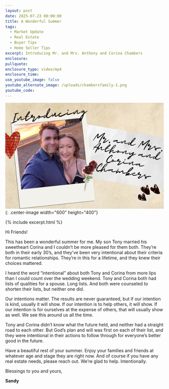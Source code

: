 ```yaml
---
layout: post
date: 2025-07-23 00:00:00
title: A Wonderful Summer
tags:
  - Market Update
  - Real Estate
  - Buyer Tips
  - Home Seller Tips
excerpt: Introducing Mr. and Mrs. Anthony and Corina Chambers
enclosure:
pullquote:
enclosure_type: video/mp4
enclosure_time:
use_youtube_image: false
youtube_alternate_image: /uploads/chambersfamily-1.png
youtube_code:
---
```

![](/uploads/chambersfamily-2.png){: .center-image width="600" height="400"}

{% include excerpt.html %}

Hi Friends!

This has been a wonderful summer for me. My son Tony married his sweetheart Corina and I couldn’t be more pleased for them both. They’re both in their early 30’s, and they’ve been very intentional about their criteria for romantic relationships. They’re in this for a lifetime, and they knew their choices mattered.

I heard the word “intentional” about both Tony and Corina from more lips than I could count over the wedding weekend. Tony and Corina both had lists of qualities for a spouse. Long lists. And both were counseled to shorten their lists, but neither one did.

Our intentions matter. The results are never guaranteed, but if our intention is kind, usually it will show. If our intention is to help others, it will show. If our intention is for ourselves at the expense of others, that will usually show as well. We see this around us all the time.

Tony and Corina didn’t know what the future held, and neither had a straight road to each other. But God’s plan and will was first on each of their list, and they were intentional in their actions to follow through for everyone’s better good in the future.

Have a beautiful rest of your summer. Enjoy your families and friends at whatever age and stage they are right now. And of course if you have any real estate needs, please reach out. We’re glad to help. Intentionally.

Blessings to you and yours,

**Sandy**